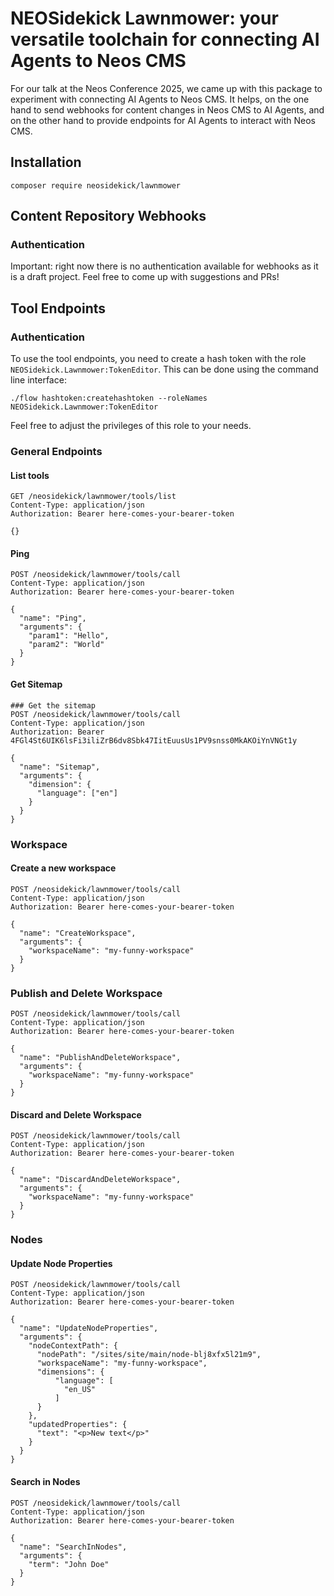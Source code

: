 # NEOSidekick Lawnmower: your versatile toolchain for connecting AI Agents to Neos CMS

For our talk at the Neos Conference 2025, we came up with this package to experiment with connecting AI Agents to Neos CMS.
It helps, on the one hand to send webhooks for content changes in Neos CMS to AI Agents, 
and on the other hand to provide endpoints for AI Agents to interact with Neos CMS.

## Installation

```shell
composer require neosidekick/lawnmower
```


## Content Repository Webhooks

### Authentication 

Important: right now there is no authentication available for webhooks as it is a draft project. Feel free to come up with suggestions and PRs!

## Tool Endpoints

### Authentication

To use the tool endpoints, you need to create a hash token with the role `NEOSidekick.Lawnmower:TokenEditor`. 
This can be done using the command line interface:

```shell
./flow hashtoken:createhashtoken --roleNames NEOSidekick.Lawnmower:TokenEditor
```

Feel free to adjust the privileges of this role to your needs.

### General Endpoints

#### List tools

```http request
GET /neosidekick/lawnmower/tools/list
Content-Type: application/json
Authorization: Bearer here-comes-your-bearer-token

{}
```

#### Ping

```http request
POST /neosidekick/lawnmower/tools/call
Content-Type: application/json
Authorization: Bearer here-comes-your-bearer-token

{
  "name": "Ping",
  "arguments": {
    "param1": "Hello",
    "param2": "World"
  }
}
```

#### Get Sitemap

```http request
### Get the sitemap
POST /neosidekick/lawnmower/tools/call
Content-Type: application/json
Authorization: Bearer 4FGl4St6UIK6lsFi3iliZrB6dv8Sbk47IitEuusUs1PV9snss0MkAKOiYnVNGt1y

{
  "name": "Sitemap",
  "arguments": {
    "dimension": {
      "language": ["en"]
    }
  }
}
```

### Workspace

#### Create a new workspace
```http request
POST /neosidekick/lawnmower/tools/call
Content-Type: application/json
Authorization: Bearer here-comes-your-bearer-token

{
  "name": "CreateWorkspace",
  "arguments": {
    "workspaceName": "my-funny-workspace"
  }
}
```

### Publish and Delete Workspace

```http request
POST /neosidekick/lawnmower/tools/call
Content-Type: application/json
Authorization: Bearer here-comes-your-bearer-token

{
  "name": "PublishAndDeleteWorkspace",
  "arguments": {
    "workspaceName": "my-funny-workspace"
  }
}
```

#### Discard and Delete Workspace

```http request
POST /neosidekick/lawnmower/tools/call
Content-Type: application/json
Authorization: Bearer here-comes-your-bearer-token

{
  "name": "DiscardAndDeleteWorkspace",
  "arguments": {
    "workspaceName": "my-funny-workspace"
  }
}
```

### Nodes

#### Update Node Properties
```http request
POST /neosidekick/lawnmower/tools/call
Content-Type: application/json
Authorization: Bearer here-comes-your-bearer-token

{
  "name": "UpdateNodeProperties",
  "arguments": {
    "nodeContextPath": {
      "nodePath": "/sites/site/main/node-blj8xfx5l21m9",
      "workspaceName": "my-funny-workspace",
      "dimensions": {
          "language": [
            "en_US"
          ]
      }
    },
    "updatedProperties": {
      "text": "<p>New text</p>"
    }
  }
}
```

#### Search in Nodes

```http request
POST /neosidekick/lawnmower/tools/call
Content-Type: application/json
Authorization: Bearer here-comes-your-bearer-token

{
  "name": "SearchInNodes",
  "arguments": {
    "term": "John Doe"
  }
}
```
